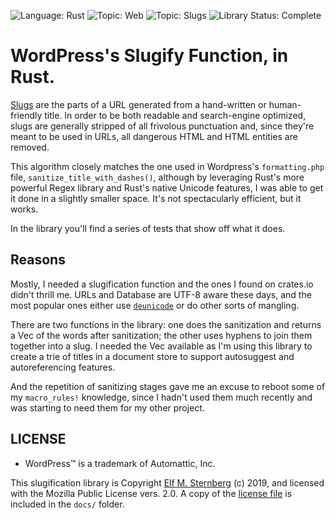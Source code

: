 ![Language: Rust](https://img.shields.io/badge/language-Rust-green.svg)
![Topic: Web](https://img.shields.io/badge/topic-Web-red.svg)
![Topic: Slugs](https://img.shields.io/badge/topic-slugs-red.svg)
![Library Status: Complete](https://img.shields.io/badge/status-Library_Complete-green.svg)

# WordPress's Slugify Function, in Rust.

[Slugs](https://en.wikipedia.org/wiki/Clean_URL#Slug) are the parts of a
URL generated from a hand-written or human-friendly title.  In order to
be both readable and search-engine optimized, slugs are generally
stripped of all frivolous punctuation and, since they're meant to be
used in URLs, all dangerous HTML and HTML entities are removed.

This algorithm closely matches the one used in Wordpress's
`formatting.php` file, `sanitize_title_with_dashes()`, although by
leveraging Rust's more powerful Regex library and Rust's native Unicode
features, I was able to get it done in a slightly smaller space.  It's
not spectacularly efficient, but it works.

In the library you'll find a series of tests that show off what it does.

## Reasons

Mostly, I needed a slugification function and the ones I found on
crates.io didn't thrill me.  URLs and Database are UTF-8 aware these
days, and the most popular ones either use
[`deunicode`](https://docs.rs/deunicode/1.1.1/deunicode/) or do other
sorts of mangling.

There are two functions in the library: one does the sanitization and
returns a Vec of the words after sanitization; the other uses hyphens to
join them together into a slug.  I needed the Vec available as I'm using
this library to create a trie of titles in a document store to support
autosuggest and autoreferencing features.

And the repetition of sanitizing stages gave me an excuse to reboot some
of my `macro_rules!` knowledge, since I hadn't used them much recently
and was starting to need them for my other project.

## LICENSE 

- WordPress™ is a trademark of Automattic, Inc.

This slugification library is Copyright [Elf
M. Sternberg](https://elfsternberg.com) (c) 2019, and licensed with the
Mozilla Public License vers. 2.0.  A copy of the [license
file](./docs/LICENSE.md) is included in the `docs/` folder.



